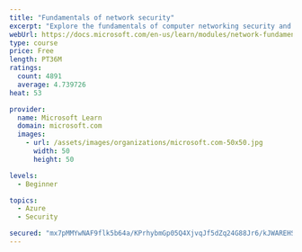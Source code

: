 ```yaml
---
title: "Fundamentals of network security"
excerpt: "Explore the fundamentals of computer networking security and monitoring."
webUrl: https://docs.microsoft.com/en-us/learn/modules/network-fundamentals-2/
type: course
price: Free
length: PT36M
ratings:
  count: 4891
  average: 4.739726
heat: 53

provider:
  name: Microsoft Learn
  domain: microsoft.com
  images:
    - url: /assets/images/organizations/microsoft.com-50x50.jpg
      width: 50
      height: 50

levels:
  - Beginner

topics:
  - Azure
  - Security

secured: "mx7pMMYwNAF9flk5b64a/KPrhybmGp05Q4XjvqJf5dZq24G88Jr6/kJWAREHSXGgylbMaCWY8/SKqPYUfPGS3P/mzZODv+E/52NX52Ug22ik2Ly3l86GsQfBMveK/52j3qjAx4GpOxYo5ffaWpxjXWgUukj5HJKyrd4ffYsm47awxKIMmXb8Yjv8QU7gXriwWBTRsCUkwG8BxAW7FfP0pN1bMXbi9nRJ+IEs0jUrIqTWXh3s24ZeVWmXsM7/uogtI1+nodgsaMSr37S4H2XBAngI+y50od/y3FkGKtyqaujsnRYOPNywWgy4QzFLD51RD7jtquykkWCO75Go6RM6mWhrPHm6/luaaLiqd8MAqccHhr5j4zQVfp0p1+CH7c5yNPXlEu7kgMsJOWC6iB6YqSvMnmM7BMrntNmy4GhzCYg=;mHl8JyxCjpyQ8Mcwv8Ue2A=="
---
```


